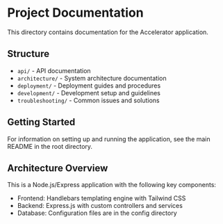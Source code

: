 # Project Documentation

This directory contains documentation for the Accelerator application.

## Structure

- `api/` - API documentation
- `architecture/` - System architecture documentation
- `deployment/` - Deployment guides and procedures
- `development/` - Development setup and guidelines
- `troubleshooting/` - Common issues and solutions

## Getting Started

For information on setting up and running the application, see the main README in the root directory.

## Architecture Overview

This is a Node.js/Express application with the following key components:

- Frontend: Handlebars templating engine with Tailwind CSS
- Backend: Express.js with custom controllers and services
- Database: Configuration files are in the config directory